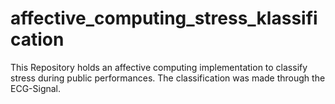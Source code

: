 # affective_computing_stress_klassification
This Repository holds an affective computing implementation to classify stress during public performances. The classification was made through the ECG-Signal. 
